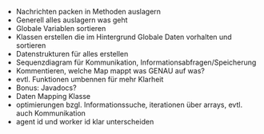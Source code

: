 - Nachrichten packen in Methoden auslagern
- Generell alles auslagern was geht
- Globale Variablen sortieren
- Klassen erstellen die im Hintergrund Globale Daten vorhalten und sortieren
- Datenstrukturen für alles erstellen
- Sequenzdiagram für Kommunikation, Informationsabfragen/Speicherung
- Kommentieren, welche Map mappt was GENAU auf was?
- evtl. Funktionen umbennen für mehr Klarheit
- Bonus: Javadocs?
- Daten Mapping Klasse
- optimierungen bzgl. Informationssuche, iterationen über arrays, evtl. auch Kommunikation
- agent id und worker id klar unterscheiden